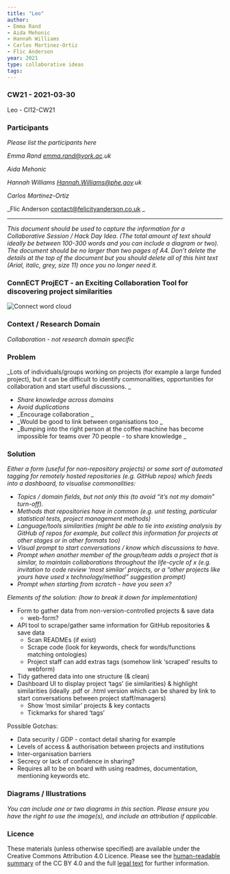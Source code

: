 ```yaml
---
title: "Leo"
author:
- Emma Rand
- Aida Mehonic
- Hannah Williams
- Carlos Martinez-Ortiz
- Flic Anderson
year: 2021
type: collaborative ideas
tags:
---
```


### CW21 - 2021-03-30

Leo - CI12-CW21


### **Participants**

_Please list the participants here_

_Emma Rand emma.rand@york.ac.uk_

_Aida Mehonic_

_Hannah Williams Hannah.Williams@phe.gov.uk_

_Carlos Martinez-Ortiz_

_Flic Anderson  [contact@felicityanderson.co.uk](mailto:contact@felicityanderson.co.uk) _



---


_This document should be used to capture the information for a Collaborative Session / Hack Day Idea. (The total amount of text should ideally be between 100-300 words and you can include a diagram or two). The document should be no larger than two pages of A4. Don’t delete the details at the top of the document but you should delete all of this hint text (Arial, italic, grey, size 11) once you no longer need it._


### ConnECT ProjECT - an Exciting Collaboration Tool for discovering project similarities


![Connect word cloud](../images/cw21-connect.jpg)



### **Context / Research Domain**

_Collaboration - not research domain specific_


### **Problem**

_Lots of individuals/groups working on projects (for example a large funded project), but it can be difficult to identify commonalities, opportunities for collaboration and start useful discussions. _

*   _Share knowledge across domains_
*   _Avoid duplications_
*   _Encourage collaboration _
*   _Would be good to link between organisations too _
*   _Bumping into the right person at the coffee machine has become impossible for teams over 70 people - to share knowledge _


### **Solution**

_Either a form (useful for non-repository projects) or some sort of automated tagging for remotely hosted repositories (e.g. GitHub repos) which feeds into a dashboard, to visualise commonalities:_



*   _Topics / domain fields, but not only this (to avoid “it’s not my domain” turn-off)._
*   _Methods that repositories have in common (e.g. unit testing, particular statistical tests, project management methods)_
*   _Language/tools similarities (might be able to tie into existing analysis by GitHub of repos for example, but collect this information for projects at other stages or in other formats too)_
*   _Visual prompt to start conversations / know which discussions to have._
*   _Prompt when another member of the group/team adds a project that is similar, to maintain collaborations throughout the life-cycle of x (e.g. invitation to code review ‘most similar’ projects, or a “other projects like yours have used x technology/method” suggestion prompt)_
*   _Prompt when starting from scratch - have you seen x?_

_Elements of the solution: (how to break it down for implementation)_



*   Form to gather data from non-version-controlled projects & save data
    *   web-form?
*   API tool to scrape/gather same information for GitHub repositories & save data
    *   Scan READMEs (if exist)
    *   Scrape code (look for keywords, check for words/functions matching ontologies)
    *   Project staff can add extras tags (somehow link ‘scraped’ results to webform)
*   Tidy gathered data into one structure (& clean)
*   Dashboard UI to display project ‘tags’ (ie similarities) & highlight similarities (ideally .pdf or .html version which can be shared by link to start conversations between project staff/managers)
    *   Show ‘most similar’ projects & key contacts
    *   Tickmarks for shared ‘tags’

Possible Gotchas: 



*   Data security / GDP - contact detail sharing for example
*   Levels of access & authorisation between projects and institutions
*   Inter-organisation barriers
*   Secrecy or lack of confidence in sharing?
*   Requires all to be on board with using readmes, documentation, mentioning keywords etc.


### **Diagrams / Illustrations**

_You can include one or two diagrams in this section. Please ensure you have the right to use the image(s), and include an attribution if applicable._



### Licence

These materials (unless otherwise specified) are available under the Creative Commons Attribution 4.0 Licence. Please see the [human-readable summary](https://creativecommons.org/licenses/by/4.0/) of the CC BY 4.0 and the full [legal text](https://creativecommons.org/licenses/by/4.0/legalcode) for further information. 

